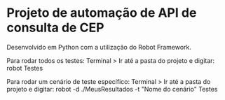 # Projeto de automação de API de consulta de CEP

Desenvolvido em Python com a utilização do Robot Framework.

Para rodar todos os testes:
Terminal > Ir até a pasta do projeto e digitar: robot Testes

Para rodar um cenário de teste específico:
Terminal > Ir até a pasta do projeto e digitar: robot -d ./MeusResultados -t "Nome do cenário" Testes
